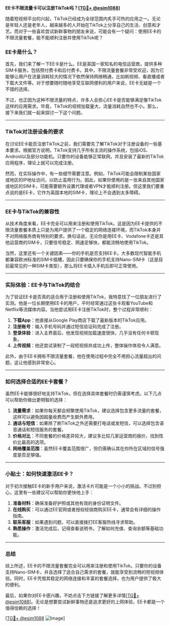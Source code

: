**EE卡不限流量卡可以注册TikTok吗？[[TG💪+ @esim1088](https://t.me/s/esim1088)]**

随着短视频平台的兴起，TikTok已经成为全球范围内炙手可热的应用之一。无论是年轻人还是老年人，越来越多的人开始在TikTok上分享自己的生活、创意和才艺。而对于一些喜欢尝试新鲜事物的朋友来说，可能会有一个疑问：使用EE卡的不限流量套餐，能不能顺利注册并使用TikTok呢？

### EE卡是什么？

首先，我们来了解一下EE卡是什么。EE是英国一家知名的电信运营商，提供多种SIM卡服务，包括预付费卡和后付费卡。其中，不限流量套餐非常受欢迎，因为它能够让用户在流量消耗较大的情况下依然保持网络畅通，比如刷视频、看直播或者下载大文件等。对于想要随时随地享受互联网便利的用户来说，EE卡无疑是一个不错的选择。

不过，也正因为这种不限流量的特点，许多人会担心EE卡是否能够满足像TikTok这样的应用需求。毕竟，TikTok的视频加载量大，流量消耗自然也不小。那么，接下来我们就一起来探讨一下这个问题。

---

### TikTok对注册设备的要求

在讨论EE卡能否注册TikTok之前，我们需要先了解TikTok对于注册设备的一些基本要求。根据官方说明，TikTok支持几乎所有主流的操作系统，包括iOS、Android以及部分功能机。只要你的设备能够正常联网，并且安装了最新的TikTok应用程序，理论上就可以完成注册。

然而，在实际操作中，有一些细节需要注意。例如，TikTok可能会限制某些国家或地区的IP地址访问，以防止滥用行为。因此，如果你使用的是一张来自其他国家或地区的SIM卡，可能需要额外设置代理或者VPN才能顺利注册。但这里我们要重点说的是EE卡，它作为英国本地的SIM卡，理论上不会遇到太多障碍。

---

### EE卡与TikTok的兼容性

从技术角度来看，EE卡完全可以用来注册和使用TikTok。这是因为EE卡提供的不限流量套餐本质上只是为用户提供了一个稳定的网络连接环境，而TikTok本身并不对网络服务商有特别的要求。换句话说，无论你是用EE卡、Vodafone卡还是其他运营商的SIM卡，只要信号稳定、网速足够快，都能流畅地使用TikTok。

当然，这里还有一个关键因素——你的手机是否支持EE卡。大多数现代智能手机都兼容欧洲标准的SIM卡插槽，因此只要确保你的手机支持Nano-SIM卡（这是目前最常见的一种SIM卡类型），那么将EE卡插入手机后即可正常使用。

---

### 实际体验：EE卡与TikTok的结合

为了验证EE卡是否真的适合用于注册和使用TikTok，我特意找了一位朋友进行了实测。他是一位长期使用EE卡的用户，平时经常通过这张卡观看YouTube和Netflix等流媒体内容。当他尝试用EE卡注册TikTok时，整个过程非常顺利：

1. **下载App**：他直接从Google Play商店下载了最新版本的TikTok应用。
2. **注册账号**：输入手机号码并通过短信验证码完成了注册。
3. **登录体验**：进入主界面后，他发现视频加载速度很快，几乎没有任何卡顿现象。
4. **上传视频**：他还尝试录制了一段短视频并成功上传，整体操作体验令人满意。

此外，由于EE卡拥有不限流量套餐，他在使用过程中完全不用担心流量超出的问题，这让他感到非常安心。

---

### 如何选择合适的EE卡套餐？

虽然EE卡能够很好地支持TikTok，但在选择具体套餐时仍需谨慎考虑。以下几点可以帮助你做出更明智的选择：

1. **流量需求**：如果你每天都会频繁使用TikTok，建议选择包含更多流量的套餐，这样可以避免因超量收费而产生额外费用。
2. **通话与短信**：如果除了刷TikTok之外还需要打电话或发短信，可以选择包含语音通话和短信服务的套餐。
3. **价格对比**：不同套餐的价格差异较大，建议多比较几家运营商的报价，找到性价比最高的选项。
4. **网络覆盖范围**：虽然EE卡覆盖范围很广，但仍需确认其在你所在区域的信号强度是否足够强。

---

### 小贴士：如何快速激活EE卡？

对于初次接触EE卡的新手用户来说，激活卡片可能是一个小小的挑战。不过别担心，这里有一些建议可以帮助你更快地上手：

1. **准备材料**：确保准备好护照或其他有效的身份证明文件。
2. **在线购买**：可以通过EE官网或者授权经销商购买EE卡，通常会有详细的操作指南。
3. **联系客服**：如果遇到问题，可以直接拨打EE客服热线寻求帮助。
4. **熟悉操作**：激活完成后，记得查看说明书，了解如何充值、查询余额等基础功能。

---

### 总结

综上所述，EE卡的不限流量套餐完全可以用来注册和使用TikTok。只要你的设备支持Nano-SIM卡，并且选择了适合自己需求的套餐，就能享受到流畅的短视频体验。同时，EE卡凭借其稳定的网络连接和丰富的套餐选择，也为用户提供了极大的便利。

最后，如果你对EE卡感兴趣，不妨点击下方链接了解更多详情[[TG💪+ @esim1088](https://t.me/s/esim1088)]。无论是想要尝试新鲜事物还是追求更好的上网体验，EE卡都是一个值得信赖的选择！

[[TG💪+ @esim1088](https://t.me/s/esim1088) ![Image](https://i.postimg.cc/4NQfJmqS/Snipaste-2025-05-13-00-14-12.png)]